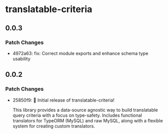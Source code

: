 # translatable-criteria

## 0.0.3

### Patch Changes

- 4972a63: fix: Correct module exports and enhance schema type usability

## 0.0.2

### Patch Changes

- 25850f9: 🎉 Initial release of translatable-criteria!

  This library provides a data-source agnostic way to build translatable query criteria with a focus on type-safety. Includes functional translators for TypeORM (MySQL) and raw MySQL, along with a flexible system for creating custom translators.
